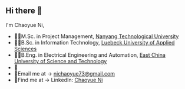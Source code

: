 ## Hi there 👋
I'm Chaoyue Ni, 
* 🧑‍🎓M.Sc. in Project Management, [Nanyang Technological University](https://www.ntu.edu.sg)  
* 🧑‍🎓B.Sc. in Information Technology, [Luebeck University of Applied Sciences](https://www.th-luebeck.de)
* 🧑‍🎓B.Eng. in Electrical Engineering and Automation, [East China University of Science and Technology](https://www.ecust.edu.cn)
* 💪
* 📧Email me at -> nichaoyue73@gmail.com
* 👣Find me at -> LinkedIn: [Chaoyue Ni](https://www.linkedin.com/in/chaoyue-ni/)
